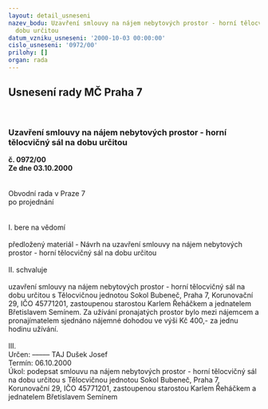 ```yaml
---
layout: detail_usneseni
nazev_bodu: Uzavření smlouvy na nájem nebytových prostor - horní tělocvičný sál na
  dobu určitou
datum_vzniku_usneseni: '2000-10-03 00:00:00'
cislo_usneseni: '0972/00'
prilohy: []
organ: rada
---
```

<div id="ucUsn_pList" class="usn">
	<span><h2>Usnesení rady MČ Praha 7 </h2>
<br></span><div class="standBody">
<span><h3>Uzavření smlouvy na nájem nebytových prostor - horní tělocvičný sál na dobu určitou</h3></span><div class="center">
		<strong>č. 0972/00</strong><br>
	</div>
<div class="center">
		<strong>Ze dne 03.10.2000</strong><br><br>
	</div>
<br>Obvodní rada v Praze 7<br>po projednání<br><br><br>I.	bere na vědomí<br><br> předložený materiál - Návrh na uzavření smlouvy na nájem nebytových prostor - horní tělocvičný sál na dobu určitou<br><br>II.	schvaluje <br><br>uzavření smlouvy na nájem nebytových prostor - horní tělocvičný sál na dobu určitou s Tělocvičnou jednotou Sokol Bubeneč, Praha 7, Korunovační 29, IČO 45771201, zastoupenou starostou Karlem Řeháčkem a jednatelem Břetislavem Semínem. Za užívání pronajatých prostor bylo mezi nájemcem a pronajímatelem sjednáno nájemné dohodou ve výši Kč 400,- za jednu hodinu užívání.<br><br>III.	<br> Určen:	–––––	TAJ Dušek Josef<br>Termín: 06.10.2000<br>Úkol:	podepsat smlouvu na nájem nebytových prostor - horní tělocvičný sál na dobu určitou s Tělocvičnou jednotou Sokol Bubeneč, Praha 7, Korunovační 29, IČO 45771201, zastoupenou starostou Karlem Řeháčkem a jednatelem Břetislavem Semínem<br> <br><br> </div>
</div>